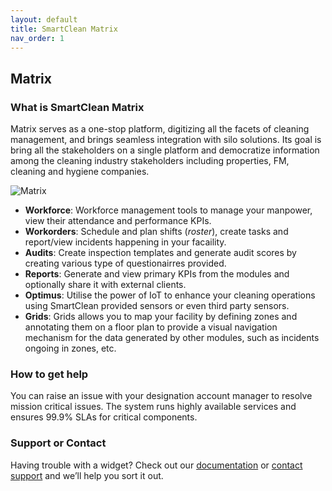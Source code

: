 ```yaml
---
layout: default
title: SmartClean Matrix
nav_order: 1
---
```


## Matrix

### What is SmartClean Matrix

Matrix serves as a one-stop platform, digitizing all the facets of cleaning management, and brings seamless integration with silo solutions. Its goal is bring all the stakeholders on a single platform and democratize information among the cleaning industry stakeholders including properties, FM, cleaning and hygiene companies.

![Matrix](https://www.smartclean.io/matrix/images/matrix-home.png)

- **Workforce**: Workforce management tools to manage your manpower, view their attendance and performance KPIs.
- **Workorders**: Schedule and plan shifts (_roster_), create tasks and report/view incidents happening in your facaility.
- **Audits**: Create inspection templates and generate audit scores by creating various type of questionairres provided.
- **Reports**: Generate and view primary KPIs from the modules and optionally share it with external clients.
- **Optimus**: Utilise the power of IoT to enhance your cleaning operations using SmartClean provided sensors or even third party sensors.
- **Grids**: Grids allows you to map your facility by defining zones and annotating them on a floor plan to provide a visual navigation mechanism for the data generated by other modules, such as incidents ongoing in zones, etc.

### How to get help

You can raise an issue with your designation account manager to resolve mission critical issues. The system runs highly available services and ensures 99.9% SLAs for critical components.

### Support or Contact

Having trouble with a widget? Check out our [documentation](https://smartclean.github.io/) or [contact support](https://support.github.com/contact) and we’ll help you sort it out.
